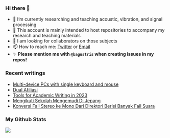 ### Hi there 👋
<!-- **bagustris/bagustris** is a ✨ _special_ ✨ repository because its `README.md` (this file) appears on your GitHub profile. -->
- 🔭 I’m currently researching and teaching acoustic, vibration, and signal processing
- 💬 This account is mainly intended to host repositories to accompany my research and teaching materials
- 👯 I am looking for collaborators on those subjects 
- 📫 How to reach me: [Twitter](https://twitter.com/btatmaja) or [Email](mailto:bagus@ep.its.ac.id)
-  ✨ **Please mention me with `@bagustris` when creating issues in my repos!**

### Recent writings
<!-- BLOG-POST-LIST:START -->
- [Multi-device PCs with single keyboard and mouse](https://bagustris.blogspot.com/2023/02/multi-device-pcs-with-single-keyboard.html)
- [Dual Afiliasi](https://bagustris.blogspot.com/2023/01/dual-afiliasi.html)
- [Tools for Academic Writing in 2023](https://bagustris.blogspot.com/2023/01/tools-for-academic-writing-in-2023.html)
- [Mengikuti Sekolah Mengemudi Di Jepang](https://bagustris.blogspot.com/2022/12/mengikuti-sekolah-mengemudi-di-jepang.html)
- [Konversi Fail Stereo ke Mono Dari Direktori Berisi Banyak Fail Suara](https://bagustris.blogspot.com/2022/11/konversi-fail-stereo-ke-mono-dari.html)
<!-- BLOG-POST-LIST:END -->

### My Github Stats
[![](https://github-readme-stats-sigma-five.vercel.app/api?username=bagustris&theme=onedark&hide_title=true&hide_border=true)](https://github.com/bagustris)

<!-- - 🤔 I’m looking for help with ... 
- 💬 Ask me about ...
- 😄 Pronouns: ...
- ⚡ Fun fact: ... 
- 🌱 I’m currently also learning and teaching on those subjects 🔭 -->

<!--
I am currently learning, teaching, and researching ~speech~ sound processing. Below are my repositories; most of them were made to accompany my research papers. Feel free to open issues and make pull requests. I will be happy if you wanna collaborate with me, in all areas. Reach me by email or Twitter.
-->

